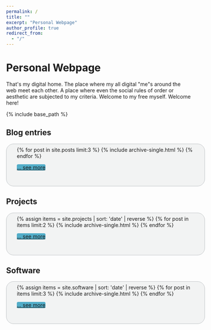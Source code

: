 ```yaml
---
permalink: /
title: ""
excerpt: "Personal Webpage"
author_profile: true
redirect_from:
  - "/"
---
```


<style>
#roundedbox {
  border-radius: 20px;
  background: #f2f3f3;
  padding: 0.5em 0.5em 2em 2em;
  width: 100%;
  border: 1px solid #bdc1c4;
}
#btn-main {
  background-color: #52adc8;
  border-color: #357ebd;
  border-radius: 4px;
}
</style>


# Personal Webpage

That's my digital home. The place where my all digital "me"s around the web meet each other.
A place where even the social rules of order or aesthetic are subjected to my criteria.
Welcome to my free myself.
Welcome here!

{% include base_path %}

## Blog entries
<div id="roundedbox">
{% for post in site.posts limit:3 %}
  {% include archive-single.html %}
{% endfor %}

<a href="{{ base_path }}/blog" class="btn btn-primary" id="btn-main" rel="permalink" style="margin-top: 1.3em">... see more</a>
</div>


## Projects
<div id="roundedbox">
{% assign items = site.projects | sort: 'date' | reverse %}
{% for post in items limit:2 %}
  {% include archive-single.html %}
{% endfor %}

<a href="{{ base_path }}/projects" class="btn btn-primary" id="btn-main" rel="permalink" style="margin-top: 1.3em">... see more</a>
</div>


## Software
<div id="roundedbox">
{% assign items = site.software | sort: 'date' | reverse %}
{% for post in items limit:3 %}
  {% include archive-single.html %}
{% endfor %}

<a href="{{ base_path }}/software" class="btn btn-primary" id="btn-main" rel="permalink" style="margin-top: 1.3em">... see more</a>
</div>
